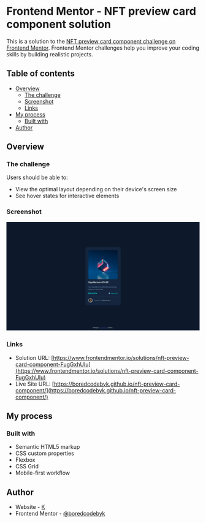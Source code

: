 # Frontend Mentor - NFT preview card component solution

This is a solution to the [NFT preview card component challenge on Frontend Mentor](https://www.frontendmentor.io/challenges/nft-preview-card-component-SbdUL_w0U). Frontend Mentor challenges help you improve your coding skills by building realistic projects. 

## Table of contents

- [Overview](#overview)
  - [The challenge](#the-challenge)
  - [Screenshot](#screenshot)
  - [Links](#links)
- [My process](#my-process)
  - [Built with](#built-with)
- [Author](#author)

## Overview

### The challenge

Users should be able to:

- View the optimal layout depending on their device's screen size
- See hover states for interactive elements

### Screenshot

![](./screenshots/desktop.png)

### Links

- Solution URL: [https://www.frontendmentor.io/solutions/nft-preview-card-component-FugGxhUIu](https://www.frontendmentor.io/solutions/nft-preview-card-component-FugGxhUIu)
- Live Site URL: [https://boredcodebyk.github.io/nft-preview-card-component/](https://boredcodebyk.github.io/nft-preview-card-component/)

## My process

### Built with

- Semantic HTML5 markup
- CSS custom properties
- Flexbox
- CSS Grid
- Mobile-first workflow

## Author

- Website - [K](https://boredcodebyk.github.io/)
- Frontend Mentor - [@boredcodebyk](https://www.frontendmentor.io/profile/boredcodebyk)